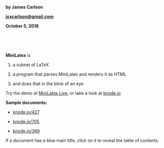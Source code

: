 **by James Carlson**

**jxxcarlson@gmail.com**

**October 5, 2018**

<br/><br/><br/>

**MiniLatex** is

1. a subset of LaTeX

2. a program that parses MiniLatex and renders it as HTML

3. and does that in the blink of an eye

Try the demo at [MiniLatex Live](https://jxxcarlson.github.io/app/miniLatexLive/index.html),
or take a look at [knode.io](https://knode.io)

**Sample documents:**

- [knode.io/427](https://knode.io/427)

- [knode.io/705](https://knode.io/705)

- [knode.io/369](https://knode.io/369)

If a document has a blue main title, click on it to
reveal the table of contents.
